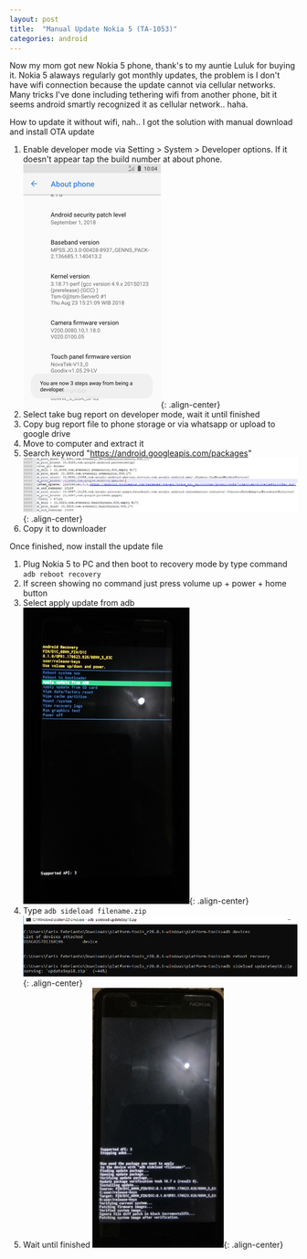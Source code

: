 ```yaml
---
layout: post
title:  "Manual Update Nokia 5 (TA-1053)"
categories: android
---
```


Now my mom got new Nokia 5 phone, thank's to my auntie Luluk for buying it. Nokia 5 alaways regularly got monthly updates, the problem is I don't have wifi connection because the update cannot via cellular networks. Many tricks I've done including tethering wifi from another phone, bit it seems android smartly recognized it as cellular network.. haha.

How to update it without wifi, nah.. I got the solution <!--more--> with manual download and install OTA update

1. Enable developer mode via Setting > System > Developer options. If it doesn't appear tap the build number at about phone.
![enable-dev-mode](/assets/posts/android/2018-10-11-manual-update-nokia5/enable-dev-mode.png){: .align-center}
2. Select take bug report on developer mode, wait it until finished
3. Copy bug report file to phone storage or via whatsapp or upload to google drive
3. Move to computer and extract it
4. Search keyword "https://android.googleapis.com/packages"
![search-ota-url](/assets/posts/android/2018-10-11-manual-update-nokia5/search-ota-url.png){: .align-center}
5. Copy it to downloader

Once finished, now install the update file

1. Plug Nokia 5 to PC and then boot to recovery mode by type command `adb reboot recovery`
2. If screen showing no command just press volume up + power + home button
3. Select apply update from adb
![apply-update-adb](/assets/posts/android/2018-10-11-manual-update-nokia5/apply-update-adb.png){: .align-center}
3. Type `adb sideload filename.zip`
![adb-sideload](/assets/posts/android/2018-10-11-manual-update-nokia5/adb-sideload.png){: .align-center}
4. Wait until finished
![wait](/assets/posts/android/2018-10-11-manual-update-nokia5/wait.png){: .align-center}
